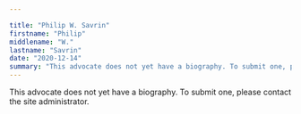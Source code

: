 ```yaml
---

title: "Philip W. Savrin"
firstname: "Philip"
middlename: "W."
lastname: "Savrin"
date: "2020-12-14"
summary: "This advocate does not yet have a biography. To submit one, please contact the site administrator."
---
```

This advocate does not yet have a biography. To submit one, please contact the site administrator.

